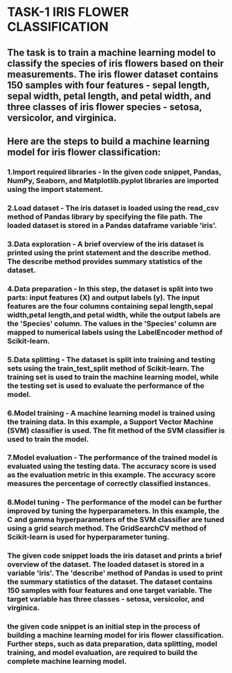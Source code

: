 # TASK-1 IRIS FLOWER CLASSIFICATION 



## The task is to train a machine learning model to classify the species of iris flowers based on their measurements. The iris flower dataset contains 150 samples with four features - sepal length, sepal width, petal length, and petal width, and three classes of iris flower species - setosa, versicolor, and virginica.

## Here are the steps to build a machine learning model for iris flower classification:

### 1.Import required libraries - In the given code snippet, Pandas, NumPy, Seaborn, and Matplotlib.pyplot libraries are imported using the import statement.

### 2.Load dataset - The iris dataset is loaded using the read_csv method of Pandas library by specifying the file path. The loaded dataset is stored in a Pandas dataframe variable 'iris'.

### 3.Data exploration - A brief overview of the iris dataset is printed using the print statement and the describe method. The describe method provides summary statistics of the dataset.

### 4.Data preparation - In this step, the dataset is split into two parts: input features (X) and output labels (y). The input features are the four columns containing sepal length,sepal width,petal length,and petal width, while the output labels are the 'Species' column. The values in the 'Species' column are mapped to numerical labels using the LabelEncoder method of Scikit-learn.

### 5.Data splitting - The dataset is split into training and testing sets using the train_test_split method of Scikit-learn. The training set is used to train the machine learning model, while the testing set is used to evaluate the performance of the model.

### 6.Model training - A machine learning model is trained using the training data. In this example, a Support Vector Machine (SVM) classifier is used. The fit method of the SVM classifier is used to train the model.

### 7.Model evaluation - The performance of the trained model is evaluated using the testing data. The accuracy score is used as the evaluation metric in this example. The accuracy score measures the percentage of correctly classified instances.

### 8.Model tuning - The performance of the model can be further improved by tuning the hyperparameters. In this example, the C and gamma hyperparameters of the SVM classifier are tuned using a grid search method. The GridSearchCV method of Scikit-learn is used for hyperparameter tuning.

### The given code snippet loads the iris dataset and prints a brief overview of the dataset. The loaded dataset is stored in a variable 'iris'. The 'describe' method of Pandas is used to print the summary statistics of the dataset. The dataset contains 150 samples with four features and one target variable. The target variable has three classes - setosa, versicolor, and virginica.

### the given code snippet is an initial step in the process of building a machine learning model for iris flower classification. Further steps, such as data preparation, data splitting, model training, and model evaluation, are required to build the complete machine learning model.
